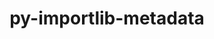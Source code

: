 ---
title: "py-importlib-metadata"
layout: cache
categories: [package, develop-2023-10-08]
meta: {"versions": ["6.6.0"], "compilers": ["gcc@=11.1.0", "gcc@=11.3.0", "gcc@=11.4.0", "oneapi@=2023.2.1"], "oss": ["ubuntu20.04", "ubuntu22.04"], "platforms": ["linux"], "targets": ["x86_64_v3"], "stacks": ["data-vis-sdk", "e4s", "e4s-oneapi", "ml-linux-x86_64-cpu", "ml-linux-x86_64-cuda", "ml-linux-x86_64-rocm", "root"], "num_specs": 7, "num_specs_by_stack": {"data-vis-sdk": 1, "root": 7, "e4s": 1, "e4s-oneapi": 3, "ml-linux-x86_64-cuda": 2, "ml-linux-x86_64-rocm": 2, "ml-linux-x86_64-cpu": 2}}
spec_details: [{"hash": "25l7zjuidzr7hshnil62or7w52apdsv6", "compiler": "gcc@=11.1.0", "versions": ["6.6.0"], "os": "ubuntu20.04", "platform": "linux", "target": "x86_64_v3", "variants": ["build_system=python_pip"], "stacks": ["data-vis-sdk", "root"], "size": "-", "tarball": "https://binaries.spack.io/releases/develop-2023-10-08/build_cache/linux-ubuntu20.04-x86_64_v3/gcc-11.1.0/py-importlib-metadata-6.6.0/linux-ubuntu20.04-x86_64_v3-gcc-11.1.0-py-importlib-metadata-6.6.0-25l7zjuidzr7hshnil62or7w52apdsv6.spack"}, {"hash": "xjylr2ql5pvxm6r74kkqy4xtxs4vwxju", "compiler": "gcc@=11.4.0", "versions": ["6.6.0"], "os": "ubuntu20.04", "platform": "linux", "target": "x86_64_v3", "variants": ["build_system=python_pip"], "stacks": ["e4s", "root"], "size": "-", "tarball": "https://binaries.spack.io/releases/develop-2023-10-08/build_cache/linux-ubuntu20.04-x86_64_v3/gcc-11.4.0/py-importlib-metadata-6.6.0/linux-ubuntu20.04-x86_64_v3-gcc-11.4.0-py-importlib-metadata-6.6.0-xjylr2ql5pvxm6r74kkqy4xtxs4vwxju.spack"}, {"hash": "qgwigzajb66zu4g76actuxg42pwdufxs", "compiler": "oneapi@=2023.2.1", "versions": ["6.6.0"], "os": "ubuntu20.04", "platform": "linux", "target": "x86_64_v3", "variants": ["build_system=python_pip"], "stacks": ["e4s-oneapi", "root"], "size": "-", "tarball": "https://binaries.spack.io/releases/develop-2023-10-08/build_cache/linux-ubuntu20.04-x86_64_v3/oneapi-2023.2.1/py-importlib-metadata-6.6.0/linux-ubuntu20.04-x86_64_v3-oneapi-2023.2.1-py-importlib-metadata-6.6.0-qgwigzajb66zu4g76actuxg42pwdufxs.spack"}, {"hash": "ke7jhtvphvrdabvbc6u4nu23vl2kavnm", "compiler": "oneapi@=2023.2.1", "versions": ["6.6.0"], "os": "ubuntu20.04", "platform": "linux", "target": "x86_64_v3", "variants": ["build_system=python_pip"], "stacks": ["e4s-oneapi", "root"], "size": "-", "tarball": "https://binaries.spack.io/releases/develop-2023-10-08/build_cache/linux-ubuntu20.04-x86_64_v3/oneapi-2023.2.1/py-importlib-metadata-6.6.0/linux-ubuntu20.04-x86_64_v3-oneapi-2023.2.1-py-importlib-metadata-6.6.0-ke7jhtvphvrdabvbc6u4nu23vl2kavnm.spack"}, {"hash": "iqz6wlh55vyvyw3rp3tfxc3ms7jpf64w", "compiler": "oneapi@=2023.2.1", "versions": ["6.6.0"], "os": "ubuntu20.04", "platform": "linux", "target": "x86_64_v3", "variants": ["build_system=python_pip"], "stacks": ["e4s-oneapi", "root"], "size": "-", "tarball": "https://binaries.spack.io/releases/develop-2023-10-08/build_cache/linux-ubuntu20.04-x86_64_v3/oneapi-2023.2.1/py-importlib-metadata-6.6.0/linux-ubuntu20.04-x86_64_v3-oneapi-2023.2.1-py-importlib-metadata-6.6.0-iqz6wlh55vyvyw3rp3tfxc3ms7jpf64w.spack"}, {"hash": "y3p5xvibb2kr7hobfzarw425gj55whyo", "compiler": "gcc@=11.3.0", "versions": ["6.6.0"], "os": "ubuntu22.04", "platform": "linux", "target": "x86_64_v3", "variants": ["build_system=python_pip"], "stacks": ["root", "ml-linux-x86_64-cuda", "ml-linux-x86_64-rocm", "ml-linux-x86_64-cpu"], "size": "-", "tarball": "https://binaries.spack.io/releases/develop-2023-10-08/build_cache/linux-ubuntu22.04-x86_64_v3/gcc-11.3.0/py-importlib-metadata-6.6.0/linux-ubuntu22.04-x86_64_v3-gcc-11.3.0-py-importlib-metadata-6.6.0-y3p5xvibb2kr7hobfzarw425gj55whyo.spack"}, {"hash": "w3gojckpqnfph6kglqhzj3rwmijr3qhi", "compiler": "gcc@=11.3.0", "versions": ["6.6.0"], "os": "ubuntu22.04", "platform": "linux", "target": "x86_64_v3", "variants": ["build_system=python_pip"], "stacks": ["root", "ml-linux-x86_64-cuda", "ml-linux-x86_64-rocm", "ml-linux-x86_64-cpu"], "size": "-", "tarball": "https://binaries.spack.io/releases/develop-2023-10-08/build_cache/linux-ubuntu22.04-x86_64_v3/gcc-11.3.0/py-importlib-metadata-6.6.0/linux-ubuntu22.04-x86_64_v3-gcc-11.3.0-py-importlib-metadata-6.6.0-w3gojckpqnfph6kglqhzj3rwmijr3qhi.spack"}]
---